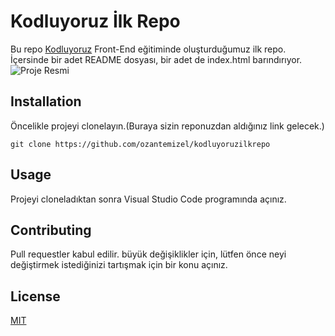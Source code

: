 # Kodluyoruz İlk Repo
Bu repo [Kodluyoruz](https://www.kodluyoruz.org) Front-End eğitiminde oluşturduğumuz ilk repo. İçersinde bir adet README dosyası, bir adet de index.html barındırıyor.
![Proje Resmi]()

## Installation
Öncelikle projeyi clonelayın.(Buraya sizin reponuzdan aldığınız link gelecek.)

```
git clone https://github.com/ozantemizel/kodluyoruzilkrepo
```
## Usage
Projeyi cloneladıktan sonra Visual Studio Code programında açınız.


## Contributing
Pull requestler kabul edilir. büyük değişiklikler için, lütfen önce neyi değiştirmek istediğinizi tartışmak için bir konu açınız.

## License
[MIT](https://choosealicense.com/licenses/mit/)